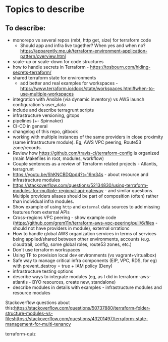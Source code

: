 # Topics to describe

## To describe:
* monorepo vs several repos (mbt, http get, size) for terraform code
  - Should app and infra live together? When yes and when no? https://apparently.me.uk/terraform-environment-application-pattern/overview.html
* scale-up or scale-down for code structures
* how to handle secrets in Terraform - https://tosbourn.com/hiding-secrets-terraform/
* shared terraform state for environments 
  - add better and real examples for workspaces - https://www.terraform.io/docs/state/workspaces.html#when-to-use-multiple-workspaces
* integration with Ansible (via dynamic inventory) vs AWS launch configuration's user_data
* include and describe terragrunt scripts
* infrastructure versioning, gitops
* pipelines (+- Spinnaker)
* CI-CD in general
* changelog of this repo, gitbook
* working with multiple instances of the same providers in close proximity (same infrastructure module). Eg, AWS VPC peering, Route53 zone/records.
* Review how https://github.com/travis-ci/terraform-config is organized (main Makefiles in root, modules, workflow)
* Couple sentences as a review of Terraform related projects - Atlantis, terragrunt
* https://youtu.be/ShKNCBDQpd4?t=16m34s - about resource and infrastructure modules
* https://stackoverflow.com/questions/52134830/using-terraform-modules-for-multiple-regional-api-gateway - and similar questions. Multiple providers aliases should be part of composition (often) rather than individual infra modules.
* Show example of using `http` and `external` data sources to add missing features from external APIs
* Cross-regions VPC peering - show example code (https://github.com/grem11n/terraform-aws-vpc-peering/pull/6/files - should not have providers in module), external orrationc
* How to handle global AWS organization services in terms of services being applied/shared between other environments, accounts (e.g. cloudtrail, config, some global roles, route53 zones, etc.)
* Don't use terraform workspaces
* Using TF to provision local dev environments (vs vagrant+virtualbox)
* Safe way to manage critical infra components (EIP, VPC, RDS, for eg) with prevent_destroy = true + IAM policy (Deny)
* infrastructure testing options
* describe ways to integrate modules (eg, as I did in terraform-aws-atlantis - BYO resources, create new, standalone)
* describe modules in details with examples - infrastructure modules and resource modules

Stackoverflow questions about this:https://stackoverflow.com/questions/50737880/terraform-folder-structure-modules-vs-fileshttps://stackoverflow.com/questions/43201497/terraform-state-management-for-multi-tenancy

terraform-quiz
